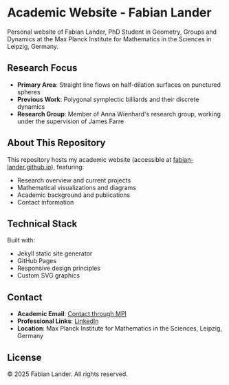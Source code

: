 # Academic Website - Fabian Lander

Personal website of Fabian Lander, PhD Student in Geometry, Groups and Dynamics at the Max Planck Institute for Mathematics in the Sciences in Leipzig, Germany.

## Research Focus

- **Primary Area**: Straight line flows on half-dilation surfaces on punctured spheres
- **Previous Work**: Polygonal symplectic billiards and their discrete dynamics
- **Research Group**: Member of Anna Wienhard's research group, working under the supervision of James Farre

## About This Repository

This repository hosts my academic website (accessible at [fabian-lander.github.io](https://fabian-lander.github.io)), featuring:
- Research overview and current projects
- Mathematical visualizations and diagrams
- Academic background and publications
- Contact information

## Technical Stack

Built with:
- Jekyll static site generator
- GitHub Pages
- Responsive design principles
- Custom SVG graphics

## Contact

- **Academic Email**: [Contact through MPI](https://www.mis.mpg.de)
- **Professional Links**: [LinkedIn](https://www.linkedin.com/in/fabian-lander-b88286339)
- **Location**: Max Planck Institute for Mathematics in the Sciences, Leipzig, Germany

## License

© 2025 Fabian Lander. All rights reserved.